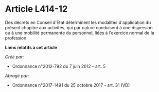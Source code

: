 # Article L414-12

Des décrets en Conseil d'Etat déterminent les modalités d'application du présent chapitre aux activités, qui par nature
conduisent à une dispersion ou à une mobilité permanente du personnel, liées à l'exercice normal de la profession.

**Liens relatifs à cet article**

_Créé par_:

  - Ordonnance n°2012-792 du 7 juin 2012 - art. 5

_Abrogé par_:

  - Ordonnance n°2017-1491 du 25 octobre 2017 - art. 31 (VD)
